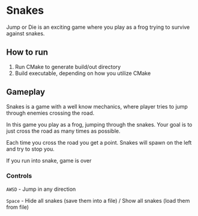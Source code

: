 # Snakes

Jump or Die is an exciting game where you play as a frog trying to survive against snakes. 

## How to run

1. Run CMake to generate build/out directory
2. Build executable, depending on how you utilize CMake

## Gameplay

Snakes is a game with a well know mechanics, where player tries to jump through enemies crossing the road.

In this game you play as a frog, jumping through the snakes. Your goal is to just cross the road as many times as possible.

Each time you cross the road you get a point. Snakes will spawn on the left and try to stop you.

If you run into snake, game is over

### Controls

`AWSD` - Jump in any direction

`Space` - Hide all snakes (save them into a file) / Show all snakes (load them from file)


